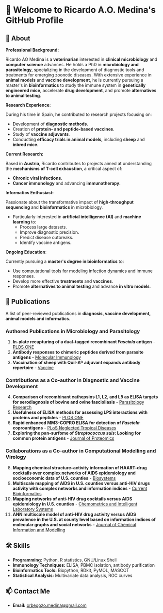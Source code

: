 # 👋 Welcome to Ricardo A.O. Medina's GitHub Profile

## 🧬 About

**Professional Background:**  

Ricardo AO Medina is a **veterinarian** interested in **clinical microbiology** and **computer science** advances. He holds a PhD in **microbiology and parasitology**, specializing in the development of diagnostic tools and treatments for emerging zoonotic diseases. With extensive experience in **animal models** and **vaccine development**, he is currently pursuing a master's in **bioinformatics** to study the immune system in **genetically engineered mice**, accelerate **drug development**, and promote **alternatives to animal testing**.

**Research Experience:**  

During his time in Spain, he contributed to research projects focusing on:  
  - Development of **diagnostic methods**.  
  - Creation of **protein- and peptide-based vaccines**.  
  - Study of **vaccine adjuvants**.  
  - Conducting **efficacy trials in animal models**, including **sheep** and **inbred mice**.  

**Current Research:**  

Based in **Austria**, Ricardo contributes to projects aimed at understanding the **mechanisms of T-cell exhaustion**, a critical aspect of:  
  - **Chronic viral infections**.  
  - **Cancer immunology** and advancing **immunotherapy**.  

**Informatics Enthusiast:**  

Passionate about the transformative impact of **high-throughput sequencing** and **bioinformatics** in microbiology.  
  - Particularly interested in **artificial intelligence (AI)** and **machine learning** to:  
    - Process large datasets.  
    - Improve diagnostic precision.  
    - Predict disease outbreaks.  
    - Identify vaccine antigens.  

**Ongoing Education:**  

Currently pursuing a **master's degree in bioinformatics** to:  
  - Use computational tools for modeling infection dynamics and immune responses.  
  - Develop more effective **treatments** and **vaccines**.  
  - Promote **alternatives to animal testing** and advance **in vitro models**.  

## 📜 Publications  
A list of peer-reviewed publications in **diagnosis, vaccine development, animal models and informatics**.  

### **Authored Publications in Microbiology and Parasitology**  

1. **In-plate recapturing of a dual-tagged recombinant *Fasciola* antigen** - [PLOS ONE](https://doi.org/10.1371/journal.pone.0211035)  
2. **Antibody responses to chimeric peptides derived from parasite antigens** - [Molecular Immunology](https://doi.org/10.1016/j.molimm.2018.11.019)  
3. **Vaccination of sheep with Quil-A® adjuvant expands antibody repertoire** - [Vaccine](https://doi.org/10.1016/j.vaccine.2018.02.115)  

### **Contributions as a Co-author in Diagnostic and Vaccine Development**  

4. **Comparison of recombinant cathepsins L1, L2, and L5 as ELISA targets for serodiagnosis of bovine and ovine fascioliasis** - [Parasitology Research](https://doi.org/10.1007/s00436-018-5809-7)  
5. **Usefulness of ELISA methods for assessing LPS interactions with proteins and peptides** - [PLOS ONE](https://doi.org/10.1371/journal.pone.0156530)  
6. **Rapid enhanced MM3-COPRO ELISA for detection of *Fasciola* coproantigens** - [PLoS Neglected Tropical Diseases](https://doi.org/10.1371/journal.pntd.0004872)  
7. **Exploring the pan-surfome of *Streptococcus suis*: Looking for common protein antigens** - [Journal of Proteomics](https://doi.org/10.1016/j.jprot.2012.07.025)  

### **Collaborations as a Co-author in Computational Modelling and Virology**  

8. **Mapping chemical structure–activity information of HAART-drug cocktails over complex networks of AIDS epidemiology and socioeconomic data of U.S. counties** - [Biosystems](https://doi.org/10.1016/j.biosystems.2015.04.007)  
9. **Multiscale mapping of AIDS in U.S. counties versus anti-HIV drugs activity with complex networks and information indices** - [Current Bioinformatics](https://doi.org/10.2174/1574893610666151008012648)  
10. **Mapping networks of anti-HIV drug cocktails versus AIDS epidemiology in U.S. counties** - [Chemometrics and Intelligent Laboratory Systems](https://doi.org/10.1016/j.chemolab.2014.08.006)  
11. **ANN multiscale model of anti-HIV drug activity versus AIDS prevalence in the U.S. at county level based on information indices of molecular graphs and social networks** - [Journal of Chemical Information and Modelling](https://doi.org/10.1021/ci400716y)  
<!-- TODO: [More Publications Here](Insert Personal Website or ORCID) -->

## 🛠 Skills
- **Programming:** Python, R statistics, GNU/Linux Shell
- **Immunology Techniques:** ELISA, PBMC isolation, antibody purification
- **Bioinformatics Tools:** Biopython, RDkit, PyMOL, MASCOT
- **Statistical Analysis:** Multivariate data analysis, ROC curves

## 📫 Contact Me
- **Email:** orbegozo.medina@gmail.com  
<!-- - **LinkedIn:** [Insert Your LinkedIn URL]  -->
<!-- - **ORCID:** [Insert Your ORCID URL]  -->

<!---
medinari/medinari is a ✨ special ✨ repository because its `README.md` (this file) appears on your GitHub profile.
You can click the Preview link to take a look at your changes.
--->
